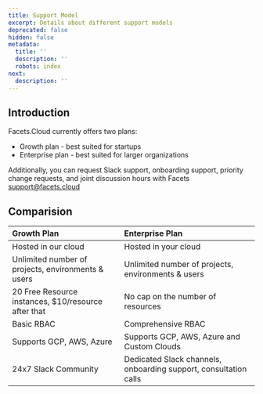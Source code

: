 ```yaml
---
title: Support Model
excerpt: Details about different support models
deprecated: false
hidden: false
metadata:
  title: ''
  description: ''
  robots: index
next:
  description: ''
---
```

## Introduction

Facets.Cloud currently offers two plans:

* Growth plan - best suited for startups 
* Enterprise plan - best suited for larger organizations

Additionally, you can request Slack support, onboarding support, priority change requests, and joint discussion hours with Facets [support@facets.cloud](mailto:support@facets.cloud)

## Comparision

| Growth Plan                                         | Enterprise Plan                                                  |
| :-------------------------------------------------- | :--------------------------------------------------------------- |
| Hosted in our cloud                                 | Hosted in your cloud                                             |
| Unlimited number of projects, environments & users  | Unlimited number of projects, environments & users               |
| 20 Free Resource instances, $10/resource after that | No cap on the number of resources                                |
| Basic RBAC                                          | Comprehensive RBAC                                               |
| Supports GCP, AWS, Azure                            | Supports GCP, AWS, Azure and Custom Clouds                       |
| 24x7 Slack Community                                | Dedicated Slack channels, onboarding support, consultation calls |
